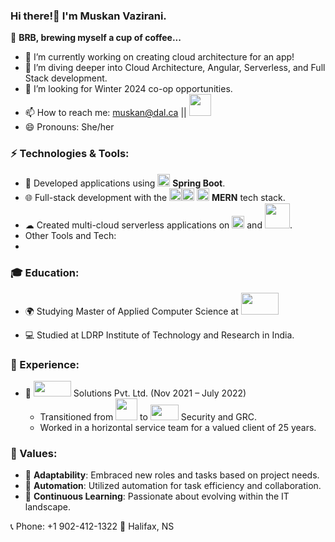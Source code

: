 ### Hi there!👋 I'm Muskan Vazirani.
🍵 **BRB, brewing myself a cup of coffee...** 


- 🔭 I’m currently working on creating cloud architecture for an app!
- 🌱 I’m diving deeper into Cloud Architecture, Angular, Serverless, and Full Stack development.
- 🤔 I’m looking for Winter 2024 co-op opportunities.
- 📫 How to reach me: [muskan@dal.ca](mailto:muskan@dal.ca) || <a href="https://www.linkedin.com/in/muskan-vazirani/"><img height="35" width="35" src="https://user-images.githubusercontent.com/54678035/218378109-021c4e4c-cea6-49bd-9c2b-8bbb7b94f7cd.png"/></a>
- 😄 Pronouns: She/her

### ⚡ Technologies & Tools:

- 🔧 Developed applications using <img src="https://user-images.githubusercontent.com/54678035/219257518-7ccbf6af-403d-434b-be7a-5baa8e61d16d.svg" width="20"/> **Spring Boot**.
- 🌐 Full-stack development with the <img src="https://user-images.githubusercontent.com/54678035/219395636-a94a18b2-3dcf-41ea-8516-5f44b1a524eb.svg" width="20"/><img src="https://user-images.githubusercontent.com/54678035/219257515-f7115cc7-d2f6-4f37-8471-72f4bb4a6574.svg" width="20"/> <img src="https://user-images.githubusercontent.com/54678035/219395885-fd86087d-e9bc-451a-bc8d-fa64d3ad64a9.svg" width="20"/> **MERN** tech stack.
- ☁ Created multi-cloud serverless applications on <img src="https://upload.wikimedia.org/wikipedia/commons/9/93/Amazon_Web_Services_Logo.svg" width="20"/> and  <img src="https://www.vectorlogo.zone/logos/google_cloud/google_cloud-ar21.svg" width="40"/>.
- Other Tools and Tech:
-  
  
### 🎓 Education:

- 🌍 Studying Master of Applied Computer Science at <img src="https://github.com/muskanvazirani/muskanvazirani/assets/38426217/245c8019-74b9-47b1-b759-560a595083f7" width="60" height="35"/>

- 💻 Studied at LDRP Institute of Technology and Research in India.

### 💼 Experience:

- 🏢 <img src="https://github.com/muskanvazirani/muskanvazirani/assets/38426217/85e070a4-47c6-4fef-82cd-a4fb98bae813" width="60" height="25"/> Solutions Pvt. Ltd. (Nov 2021 – July 2022) 
  - Transitioned from <img src="https://upload.wikimedia.org/wikipedia/fr/2/2e/Java_Logo.svg" width="35" height="35"/> to <img src="https://upload.wikimedia.org/wikipedia/commons/5/59/SAP_2011_logo.svg" width="45" height="25"/> Security and GRC.
  - Worked in a horizontal service team for a valued client of 25 years.

### 📌 Values:

- 🔄 **Adaptability**: Embraced new roles and tasks based on project needs.
- 🤖 **Automation**: Utilized automation for task efficiency and collaboration.
- 🌟 **Continuous Learning**: Passionate about evolving within the IT landscape.

📞 Phone: +1 902-412-1322
📍 Halifax, NS

